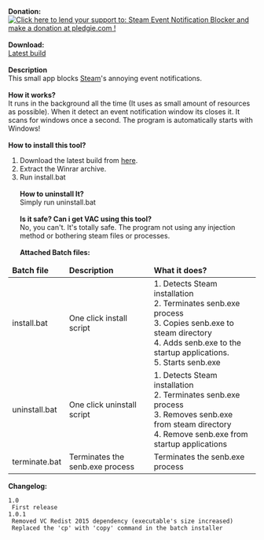 <b>Donation:</b><br>
<a href='https://pledgie.com/campaigns/32359'><img alt='Click here to lend your support to: Steam Event Notification Blocker and make a donation at pledgie.com !' src='https://pledgie.com/campaigns/32359.png?skin_name=chrome' border='0' ></a><br>
<br>
<b>Download:</b><br>
 <a href="https://github.com/nandee95/Steam_Event_Notification_Blocker/raw/master/Build/SENB.rar">Latest build</a><br><br>
<b>Description</b><br>
This small app blocks <a href="http://steamcommunity.com">Steam</a>'s annoying event notifications.
<br><br>
<b>How it works?</b><br>
It runs in the background all the time (It uses as small amount of resources as possible). When it detect an event notification window its closes it. It scans for windows once a second. The program is automatically starts with Windows!
<br><br>
<b>How to install this tool?</b><br>
1. Download the latest build from <a href="https://github.com/nandee95/Steam_Event_Notification_Blocker/raw/master/Build/SENB.rar">here</a>.<br>
2. Extract the Winrar archive.<br>
3. Run install.bat
<br><br>
<b>How to uninstall It?</b><br>
Simply run uninstall.bat
<br><br>
<b>Is it safe? Can i get VAC using this tool?</b><br>
No, you can't. It's totally safe. The program not using any injection method or bothering steam files or processes.
<br><br>
<b>Attached Batch files:</b>
<table>
<thead><tr><td style="font-weight:bold">Batch file</td><td style="font-weight:bold">Description</td><td style="font-weight:bold">What it does?</td></tr></thead>
<tr><td>install.bat</td><td>One click install script</td><td>1. Detects Steam installation<br>2. Terminates senb.exe process<br>3. Copies senb.exe to steam directory<br>4. Adds senb.exe to the startup applications.<br>5. Starts senb.exe</td></tr>
<tr><td>uninstall.bat</td><td>One click uninstall script</td><td>1. Detects Steam installation<br>2. Terminates senb.exe process<br>3. Removes senb.exe from steam directory<br>4. Remove senb.exe from startup applications</td></tr>
<tr><td>terminate.bat</td><td>Terminates the senb.exe process</td><td>Terminates the senb.exe process</td></tr>
</table>

<b>Changelog:</b>
```
1.0
 First release
1.0.1
 Removed VC Redist 2015 dependency (executable's size increased)
 Replaced the 'cp' with 'copy' command in the batch installer
```

